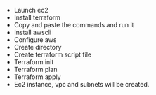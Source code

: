 * Launch ec2
* Install terraform
* Copy and paste the commands and run it
* Install awscli
* Configure aws
* Create directory
* Create terraform script file
* Terraform init
* Terraform plan
* Terraform apply
* Ec2 instance, vpc and subnets will be created.
